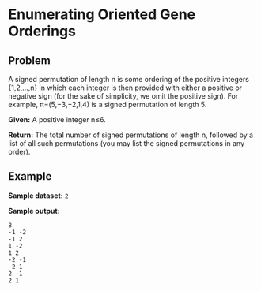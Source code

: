 # Enumerating Oriented Gene Orderings

## Problem

A signed permutation of length n
 is some ordering of the positive integers {1,2,…,n}
 in which each integer is then provided with either a positive or negative sign (for the sake of simplicity, we omit the positive sign). For example, π=(5,−3,−2,1,4) is a signed permutation of length 5.

**Given:** A positive integer n≤6.

**Return:** The total number of signed permutations of length n, followed by a list of all such permutations (you may list the signed permutations in any order).

## Example
**Sample dataset:**
```2```

**Sample output:**
```
8
-1 -2
-1 2
1 -2
1 2
-2 -1
-2 1
2 -1
2 1
```